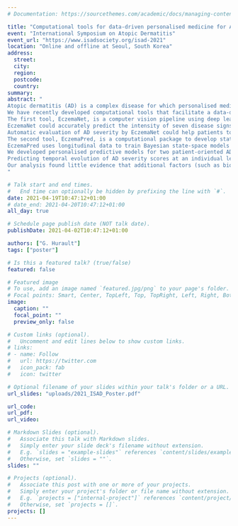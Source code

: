 ```yaml
---
# Documentation: https://sourcethemes.com/academic/docs/managing-content/

title: "Computational tools for data-driven personalised medicine for Atopic Dermatitis"
event: "International Symposium on Atopic Dermatitis"
event_url: "https://www.isadsociety.org/isad-2021"
location: "Online and offline at Seoul, South Korea"
address: 
  street: 
  city: 
  region: 
  postcode: 
  country: 
summary:
abstract: "
Atopic dermatitis (AD) is a complex disease for which personalised medicine is of high relevance given the considerable variation in the clinical phenotypes and responses to treatments among patients.
We have recently developed computational tools that facilitate a data-driven approach towards patient-centered care for AD by an “assess”, “predict” and “act” strategy.
The first tool, EczemaNet, is a computer vision pipeline using deep learning to assess AD severity from photographic images.
EczemaNet could accurately predict the intensity of seven disease signs for each image, after training on 1393 images from 310 AD children.
Automatic evaluation of AD severity by EczemaNet could help patients to monitor their AD conditions more easily at home without attending clinics.
The second tool, EczemaPred, is a computational package to develop statistical machine learning predictive models for any AD severity scores.
EczemaPred uses longitudinal data to train Bayesian state-space models that predict each severity item constituting severity scores, and can deal with missing or irregular measurements, or data from a small population.
We developed personalised predictive models for two patient-oriented AD severity scores, daily PO-SCORAD and weekly POEM, using EczemaPred and three different longitudinal datasets from more than 600 patients in total.
Predicting temporal evolution of AD severity scores at an individual level, under different treatment regimens, could inform the design of personalised treatment strategies that the patients can act on.
Our analysis found little evidence that additional factors (such as biomarkers and environmental factors) improve the prediction performance significantly.
"

# Talk start and end times.
#   End time can optionally be hidden by prefixing the line with `#`.
date: 2021-04-19T10:47:12+01:00
# date_end: 2021-04-20T10:47:12+01:00
all_day: true

# Schedule page publish date (NOT talk date).
publishDate: 2021-04-02T10:47:12+01:00

authors: ["G. Hurault"]
tags: ["poster"]

# Is this a featured talk? (true/false)
featured: false

# Featured image
# To use, add an image named `featured.jpg/png` to your page's folder. 
# Focal points: Smart, Center, TopLeft, Top, TopRight, Left, Right, BottomLeft, Bottom, BottomRight.
image:
  caption: ""
  focal_point: ""
  preview_only: false

# Custom links (optional).
#   Uncomment and edit lines below to show custom links.
# links:
# - name: Follow
#   url: https://twitter.com
#   icon_pack: fab
#   icon: twitter

# Optional filename of your slides within your talk's folder or a URL.
url_slides: "uploads/2021_ISAD_Poster.pdf"

url_code:
url_pdf:
url_video:

# Markdown Slides (optional).
#   Associate this talk with Markdown slides.
#   Simply enter your slide deck's filename without extension.
#   E.g. `slides = "example-slides"` references `content/slides/example-slides.md`.
#   Otherwise, set `slides = ""`.
slides: ""

# Projects (optional).
#   Associate this post with one or more of your projects.
#   Simply enter your project's folder or file name without extension.
#   E.g. `projects = ["internal-project"]` references `content/project/deep-learning/index.md`.
#   Otherwise, set `projects = []`.
projects: []
---
```

